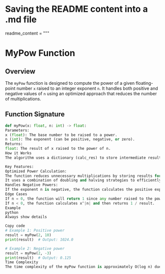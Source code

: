 # Saving the README content into a .md file

readme_content = """
# MyPow Function

## Overview

The `myPow` function is designed to compute the power of a given floating-point number `x` raised to an integer exponent `n`. It handles both positive and negative values of `n` using an optimized approach that reduces the number of multiplications.

## Function Signature

```python
def myPow(x: float, n: int) -> float:
Parameters:
x (float): The base number to be raised to a power.
n (int): The exponent (can be positive, negative, or zero).
Returns:
float: The result of x raised to the power of n.
How it Works
The algorithm uses a dictionary (calc_res) to store intermediate results of power calculations. This avoids recalculating powers repeatedly and speeds up the process.

Key Features:
Optimized Power Calculation:
The function reduces unnecessary multiplications by storing results for powers that have already been calculated.
It uses a combination of doubling and halving strategies to efficiently calculate powers, making it faster than a naive multiplication loop.
Handles Negative Powers:
If the exponent n is negative, the function calculates the positive exponent first and then returns its reciprocal.
Edge Cases
If n = 0, the function will return 1 since any number raised to the power of 0 is 1.
If n < 0, the function calculates x^|n| and then returns 1 / result.
Example
python
Always show details

Copy code
# Example 1: Positive power
result = myPow(2, 10)
print(result)  # Output: 1024.0

# Example 2: Negative power
result = myPow(2, -3)
print(result)  # Output: 0.125
Time Complexity
The time complexity of the myPow function is approximately O(log n) due to the halving and doubling strategies, making it more efficient than a linear solution.

